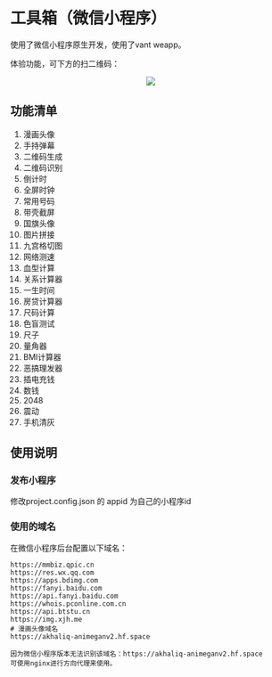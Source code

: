 # 工具箱（微信小程序）

使用了微信小程序原生开发，使用了vant weapp。

体验功能，可下方的扫二维码：
<p align="center">
  <img src="./images/wxscan.png">
</p>

## 功能清单
1. 漫画头像
2. 手持弹幕
3. 二维码生成
4. 二维码识别
5. 倒计时
6. 全屏时钟
7. 常用号码
8. 带壳截屏
9. 国旗头像
10. 图片拼接
11. 九宫格切图
12. 网络测速
13. 血型计算
14. 关系计算器
15. 一生时间
16. 房贷计算器
17. 尺码计算
18. 色盲测试
19. 尺子
20. 量角器
21. BMI计算器
22. 恶搞理发器
23. 插电充钱
24. 数钱
25. 2048
26. 震动
27. 手机清灰

## 使用说明

### 发布小程序
修改project.config.json 的 appid 为自己的小程序id

### 使用的域名

在微信小程序后台配置以下域名：
```
https://mmbiz.qpic.cn
https://res.wx.qq.com
https://apps.bdimg.com
https://fanyi.baidu.com
https://api.fanyi.baidu.com
https://whois.pconline.com.cn
https://api.btstu.cn
https://img.xjh.me
# 漫画头像域名
https://akhaliq-animeganv2.hf.space

因为微信小程序版本无法识别该域名：https://akhaliq-animeganv2.hf.space
可使用nginx进行方向代理来使用。
```
